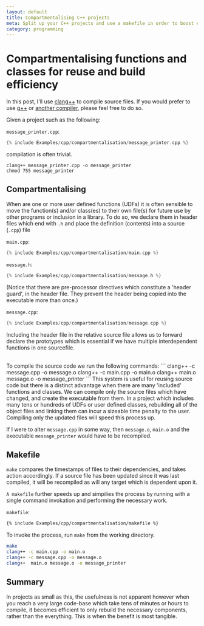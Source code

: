 ```yaml
---
layout: default
title: Compartmentalising C++ projects
meta: Split up your C++ projects and use a makefile in order to boost efficiency 
category: programming
---
```


# Compartmentalising functions and classes for reuse and build efficiency

In this post, I'll use [clang++](https://clang.llvm.org/) to compile source files.  If you would prefer to use [g++](https://gcc.gnu.org/) or [another compiler](http://www.stroustrup.com/compilers.html), please feel free to do so.

Given a project such as the following:

`message_printer.cpp`:

```cpp
{% include Examples/cpp/compartmentalisation/message_printer.cpp %}
```

compilation is often trivial.

```
clang++ message_printer.cpp -o message_printer
chmod 755 message_printer
```


## Compartmentalising

When are one or more user defined functions (UDFs) it is often sensible to move the function(s) and/or class(es) to their own file(s) for future use by other programs or inclusion in a library.  To do so, we declare them in header files which end with `.h` and place the definition (contents) into a source (`.cpp`) file 

`main.cpp`:
```cpp
{% include Examples/cpp/compartmentalisation/main.cpp %}
```

`message.h`:
```cpp
{% include Examples/cpp/compartmentalisation/message.h %}
```
(Notice that there are pre-processor directives which constitute a 'header guard', in the header file.  They prevent the header being copied into the executable more than once.)

`message.cpp`:
```cpp
{% include Examples/cpp/compartmentalisation/message.cpp %}
```
Including the header file in the relative source file allows us to forward declare the prototypes which is essential if we have multiple interdependent functions in one sourcefile.

<br />
To compile the source code we run the following commands:
```
clang++ -c message.cpp -o message.o
clang++ -c main.cpp -o main.o
clang++ main.o message.o -o message_printer
```
This system is useful for reusing source code but there is a distinct advantage when there are many 'included' functions and classes.  We can compile only the source files which have changed, and create the executable from them.  In a project which includes many tens or hundreds of UDFs or user defined classes, rebuilding all of the object files and linking them can incur a sizeable time penalty to the user.  Compiling only the updated files will speed this process up. 

If I were to alter `message.cpp` in some way, then `message.o`, `main.o`  and the executable `message_printer` would have to be recompiled.

## Makefile

`make` compares the timestamps of files to their dependencies, and takes action accordingly.  If a source file has been updated since it was last compiled, it will be recompiled as will any target which is dependent upon it.  


`A makefile`  further speeds up and simpilies the process by running with a single command invokation and performing the necessary work.

`makefile`:
```makefile
{% include Examples/cpp/compartmentalisation/makefile %}
```

To invoke the process, run `make` from the working directory.

```bash
make
clang++ -c main.cpp -o main.o
clang++ -c message.cpp -o message.o
clang++  main.o message.o -o message_printer
```

## Summary 

In projects as small as this, the usefulness is not apparent however when you reach a very large code-base which take tens of minutes or hours to compile, it becomes efficient to only rebuild the necessary components, rather than the everything.  This is when the benefit is most tangible.
